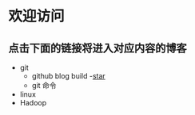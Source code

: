 ﻿# 欢迎访问
## 点击下面的链接将进入对应内容的博客
- git
	- github blog build
 	-[star](www.baidu.com)
	- git 命令
- linux
- Hadoop	
